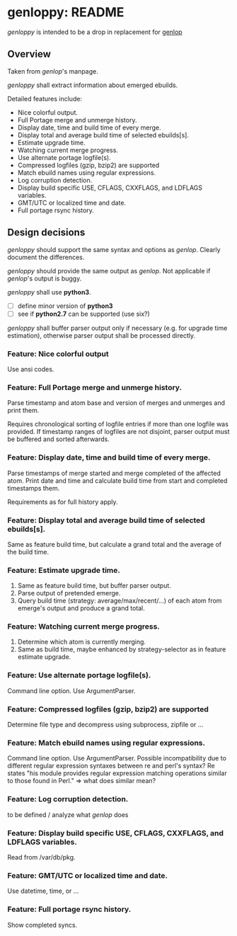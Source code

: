 # genloppy: README #

*genloppy* is intended to be a drop in replacement for [genlop](https://github.com/gentoo-perl/genlop)

## Overview ##

Taken from *genlop*'s manpage.

*genloppy* shall extract information about emerged ebuilds.

Detailed features include:
-   Nice colorful output.
-   Full Portage merge and unmerge history.
-   Display date, time and build time of every merge.
-   Display total and average build time of selected ebuilds\[s\].
-   Estimate upgrade time.
-   Watching current merge progress.
-   Use alternate portage logfile(s).
-   Compressed logfiles (gzip, bzip2) are supported
-   Match ebuild names using regular expressions.
-   Log corruption detection.
-   Display build specific USE, CFLAGS, CXXFLAGS, and LDFLAGS variables.
-   GMT/UTC or localized time and date.
-   Full portage rsync history.

## Design decisions ##

*genloppy* should support the same syntax and options as *genlop*. Clearly document the differences.

*genloppy* should provide the same output as *genlop*. Not applicable if *genlop*'s output is buggy.

*genloppy* shall use **python3**.
-   [ ] define minor version of **python3**
-   [ ] see if **python2.7** can be supported (use six?)

*genloppy* shall buffer parser output only if necessary (e.g. for upgrade time estimation), otherwise parser output shall be processed directly.

### Feature: Nice colorful output ###

Use ansi codes.

### Feature: Full Portage merge and unmerge history. ###

Parse timestamp and atom base and version of merges and unmerges and print them.

Requires chronological sorting of logfile entries if more than one logfile was provided. If timestamp ranges of logfiles are not disjoint, parser output must be buffered and sorted afterwards.

### Feature: Display date, time and build time of every merge. ###

Parse timestamps of merge started and merge completed of the affected atom.
Print date and time and calculate build time from start and completed timestamps them.

Requirements as for full history apply.

### Feature: Display total and average build time of selected ebuilds\[s\]. ###

Same as feature build time, but calculate a grand total and the average of the build time.

### Feature: Estimate upgrade time. ###

1.  Same as feature build time, but buffer parser output.
2.  Parse output of pretended emerge.
3.  Query build time (strategy: average/max/recent/...) of each atom from emerge's output and produce a grand total.

### Feature: Watching current merge progress. ###

1.  Determine which atom is currently merging.
2.  Same as build time, maybe enhanced by strategy-selector as in feature estimate upgrade.

### Feature: Use alternate portage logfile(s). ###

Command line option. Use ArgumentParser.

### Feature: Compressed logfiles (gzip, bzip2) are supported ###

Determine file type and decompress using subprocess, zipfile or ...

### Feature: Match ebuild names using regular expressions. ###

Command line option. Use ArgumentParser.
Possible incompatibility due to different regular expression syntaxes between re and perl's syntax?
Re states "his module provides regular expression matching operations similar to those found in Perl."
=> what does similar mean?

### Feature: Log corruption detection. ###

to be defined / analyze what *genlop* does

### Feature: Display build specific USE, CFLAGS, CXXFLAGS, and LDFLAGS variables. ###

Read from /var/db/pkg.

### Feature: GMT/UTC or localized time and date. ###

Use datetime, time, or ...

### Feature: Full portage rsync history. ###

Show completed syncs.
